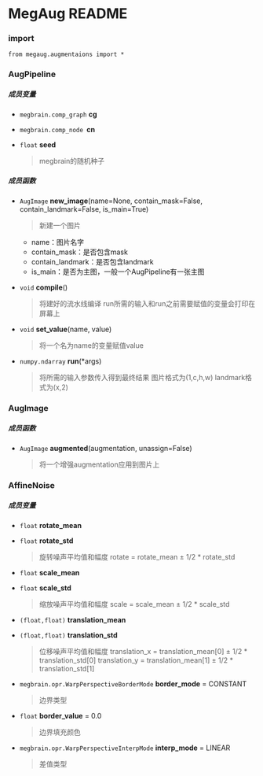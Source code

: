 # MegAug README

### import
```
from megaug.augmentaions import *
```

### AugPipeline
##### 成员变量
* `megbrain.comp_graph` **cg**

* `megbrain.comp_node `**cn**
    
* `float` **seed**

    > megbrain的随机种子

##### 成员函数
* `AugImage` **new_image**(name=None, contain_mask=False, contain_landmark=False, is_main=True)

    > 新建一个图片
    
    * name：图片名字
    * contain_mask：是否包含mask
    * contain_landmark：是否包含landmark
    * is_main：是否为主图，一般一个AugPipeline有一张主图

* `void` **compile**()

    > 将建好的流水线编译
    > run所需的输入和run之前需要赋值的变量会打印在屏幕上

* `void` **set_value**(name, value)

    > 将一个名为name的变量赋值value

* `numpy.ndarray` **run**(*args)

    > 将所需的输入参数传入得到最终结果
    > 图片格式为(1,c,h,w)
    > landmark格式为(x,2)

### AugImage
##### 成员函数
* `AugImage` **augmented**(augmentation, unassign=False)

    > 将一个增强augmentation应用到图片上
    

### AffineNoise
##### 成员变量
* `float` **rotate_mean**
* `float` **rotate_std**
    
    > 旋转噪声平均值和幅度
    > rotate = rotate_mean ± 1/2 * rotate_std

* `float` **scale_mean**
* `float` **scale_std**

    > 缩放噪声平均值和幅度
    > scale = scale_mean ± 1/2 * scale_std

* `(float,float)` **translation_mean**
* `(float,float)` **translation_std**

    > 位移噪声平均值和幅度
    > translation_x = translation_mean[0] ± 1/2 * translation_std[0]
    > translation_y = translation_mean[1] ± 1/2 * translation_std[1]

* `megbrain.opr.WarpPerspectiveBorderMode` **border_mode** = CONSTANT

    > 边界类型

* `float` **border_value** = 0.0

    > 边界填充颜色

* `megbrain.opr.WarpPerspectiveInterpMode` **interp_mode** = LINEAR

    > 差值类型
